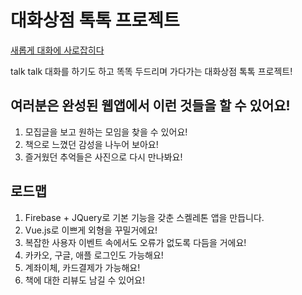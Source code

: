 # 대화상점 톡톡 프로젝트

[새롭게 대화에 사로잡히다](https://daehwa-connect.web.app/)

talk talk 대화를 하기도 하고
똑똑 두드리며 가다가는
대화상점 톡톡 프로젝트!

## 여러분은 완성된 웹앱에서 이런 것들을 할 수 있어요!
1. 모집글을 보고 원하는 모임을 찾을 수 있어요!
2. 책으로 느꼈던 감성을 나누어 보아요!
3. 즐거웠던 추억들은 사진으로 다시 만나봐요!

## 로드맵

1. Firebase + JQuery로 기본 기능을 갖춘 스켈레톤 앱을 만듭니다.
2. Vue.js로 이쁘게 외형을 꾸밀거에요!
3. 복잡한 사용자 이벤트 속에서도 오류가 없도록 다듬을 거에요!
4. 카카오, 구글, 애플 로그인도 가능해요!
5. 계좌이체, 카드결제가 가능해요!
6. 책에 대한 리뷰도 남길 수 있어요!

